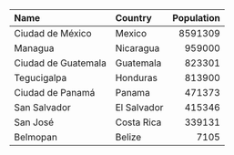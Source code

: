 | Name | Country | Population |
 :--- | :--- | ---: |
| Ciudad de México | Mexico | 8591309 |
| Managua | Nicaragua | 959000 |
| Ciudad de Guatemala | Guatemala | 823301 |
| Tegucigalpa | Honduras | 813900 |
| Ciudad de Panamá | Panama | 471373 |
| San Salvador | El Salvador | 415346 |
| San José | Costa Rica | 339131 |
| Belmopan | Belize | 7105 |
